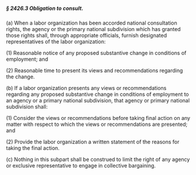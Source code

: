##### § 2426.3 Obligation to consult. #####

(a) When a labor organization has been accorded national consultation rights, the agency or the primary national subdivision which has granted those rights shall, through appropriate officials, furnish designated representatives of the labor organization:

(1) Reasonable notice of any proposed substantive change in conditions of employment; and

(2) Reasonable time to present its views and recommendations regarding the change.

(b) If a labor organization presents any views or recommendations regarding any proposed substantive change in conditions of employment to an agency or a primary national subdivision, that agency or primary national subdivision shall:

(1) Consider the views or recommendations before taking final action on any matter with respect to which the views or recommendations are presented; and

(2) Provide the labor organization a written statement of the reasons for taking the final action.

(c) Nothing in this subpart shall be construed to limit the right of any agency or exclusive representative to engage in collective bargaining.